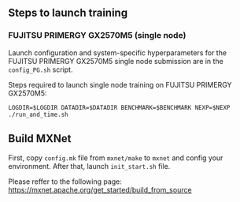 ## Steps to launch training

### FUJITSU PRIMERGY GX2570M5 (single node)
Launch configuration and system-specific hyperparameters for the FUJITSU PRIMERGY GX2570M5
single node submission are in the `config_PG.sh` script.

Steps required to launch single node training on FUJITSU PRIMERGY GX2570M5:

```
LOGDIR=$LOGDIR DATADIR=$DATADIR BENCHMARK=$BENCHMARK NEXP=$NEXP ./run_and_time.sh
```

## Build MXNet
First, copy `config.mk` file from `mxnet/make` to `mxnet` and config your environment.
After that, launch `init_start.sh` file.

Please reffer to the following page:
https://mxnet.apache.org/get_started/build_from_source
